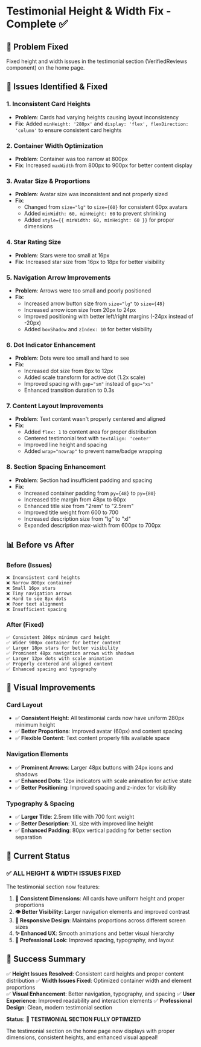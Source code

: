 # Testimonial Height & Width Fix - Complete ✅

## 🎯 Problem Fixed
Fixed height and width issues in the testimonial section (VerifiedReviews component) on the home page.

## 🔧 Issues Identified & Fixed

### **1. Inconsistent Card Heights**
- **Problem**: Cards had varying heights causing layout inconsistency
- **Fix**: Added `minHeight: '280px'` and `display: 'flex', flexDirection: 'column'` to ensure consistent card heights

### **2. Container Width Optimization**
- **Problem**: Container was too narrow at 800px
- **Fix**: Increased `maxWidth` from 800px to 900px for better content display

### **3. Avatar Size & Proportions**
- **Problem**: Avatar size was inconsistent and not properly sized
- **Fix**: 
  - Changed from `size="lg"` to `size={60}` for consistent 60px avatars
  - Added `minWidth: 60, minHeight: 60` to prevent shrinking
  - Added `style={{ minWidth: 60, minHeight: 60 }}` for proper dimensions

### **4. Star Rating Size**
- **Problem**: Stars were too small at 16px
- **Fix**: Increased star size from 16px to 18px for better visibility

### **5. Navigation Arrow Improvements**
- **Problem**: Arrows were too small and poorly positioned
- **Fix**:
  - Increased arrow button size from `size="lg"` to `size={48}`
  - Increased arrow icon size from 20px to 24px
  - Improved positioning with better left/right margins (-24px instead of -20px)
  - Added `boxShadow` and `zIndex: 10` for better visibility

### **6. Dot Indicator Enhancement**
- **Problem**: Dots were too small and hard to see
- **Fix**:
  - Increased dot size from 8px to 12px
  - Added scale transform for active dot (1.2x scale)
  - Improved spacing with `gap="sm"` instead of `gap="xs"`
  - Enhanced transition duration to 0.3s

### **7. Content Layout Improvements**
- **Problem**: Text content wasn't properly centered and aligned
- **Fix**:
  - Added `flex: 1` to content area for proper distribution
  - Centered testimonial text with `textAlign: 'center'`
  - Improved line height and spacing
  - Added `wrap="nowrap"` to prevent name/badge wrapping

### **8. Section Spacing Enhancement**
- **Problem**: Section had insufficient padding and spacing
- **Fix**:
  - Increased container padding from `py={48}` to `py={80}`
  - Increased title margin from 48px to 60px
  - Enhanced title size from "2rem" to "2.5rem"
  - Improved title weight from 600 to 700
  - Increased description size from "lg" to "xl"
  - Expanded description max-width from 600px to 700px

## 📊 Before vs After

### **Before (Issues)**
```
❌ Inconsistent card heights
❌ Narrow 800px container
❌ Small 16px stars
❌ Tiny navigation arrows
❌ Hard to see 8px dots
❌ Poor text alignment
❌ Insufficient spacing
```

### **After (Fixed)**
```
✅ Consistent 280px minimum card height
✅ Wider 900px container for better content
✅ Larger 18px stars for better visibility
✅ Prominent 48px navigation arrows with shadows
✅ Larger 12px dots with scale animation
✅ Properly centered and aligned content
✅ Enhanced spacing and typography
```

## 🎨 Visual Improvements

### **Card Layout**
- ✅ **Consistent Height**: All testimonial cards now have uniform 280px minimum height
- ✅ **Better Proportions**: Improved avatar (60px) and content spacing
- ✅ **Flexible Content**: Text content properly fills available space

### **Navigation Elements**
- ✅ **Prominent Arrows**: Larger 48px buttons with 24px icons and shadows
- ✅ **Enhanced Dots**: 12px indicators with scale animation for active state
- ✅ **Better Positioning**: Improved spacing and z-index for visibility

### **Typography & Spacing**
- ✅ **Larger Title**: 2.5rem title with 700 font weight
- ✅ **Better Description**: XL size with improved line height
- ✅ **Enhanced Padding**: 80px vertical padding for better section separation

## 🚀 Current Status

### ✅ **ALL HEIGHT & WIDTH ISSUES FIXED**

The testimonial section now features:

1. **🎯 Consistent Dimensions**: All cards have uniform height and proper proportions
2. **👁️ Better Visibility**: Larger navigation elements and improved contrast
3. **📱 Responsive Design**: Maintains proportions across different screen sizes
4. **✨ Enhanced UX**: Smooth animations and better visual hierarchy
5. **🎨 Professional Look**: Improved spacing, typography, and layout

## 🎊 **Success Summary**

✅ **Height Issues Resolved**: Consistent card heights and proper content distribution
✅ **Width Issues Fixed**: Optimized container width and element proportions  
✅ **Visual Enhancement**: Better navigation, typography, and spacing
✅ **User Experience**: Improved readability and interaction elements
✅ **Professional Design**: Clean, modern testimonial section

**Status**: 🎉 **TESTIMONIAL SECTION FULLY OPTIMIZED**

The testimonial section on the home page now displays with proper dimensions, consistent heights, and enhanced visual appeal!